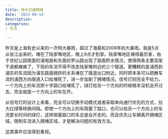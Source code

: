 ```yaml
---
title: 特大交通拥堵
date: '2013-09-14'
description:
categories:
- 生活
  
---
```


昨天是上海有史以来的一次特大暴雨，超过了海葵和2008年的大暴雨。我是5点从张江出来的，堵在了陆家嘴地区，晚上9点才到家。陆家嘴地区堵得最厉害，由于世纪公园南面的浦电路和东面的罗山路出现了路面积水情况，使得两条主要高架干道都瘫痪了，下班的车流不得不改走陆家嘴附近的三个隧道。更糟糕的是浦西到浦东的车流因为浦东路面拥挤的关系堵在了隧道出口附近，同时把本来可以疏散车流的浦西方向隧道入口给堵死了，进一步加剧了拥堵情况。信号灯则完全不给力，一个方向上的车流把十字路口给堵死了，绿灯给另一个方向的时候根本没机会开过去，完全就是一个方向上的车在开。

从信号灯的设计上来看，完全可以切换手动模式或者采取单向通行优先的方式，拉大红绿等转换间隔。即使一个方向上的车阻塞了路口，也可以给另一个方向上的车流更长时间的绿灯，这样阻塞路口的车总是会开走的。而且优先让车辆离开拥堵区域，限制车流进入拥堵区域，才是解决问题的有效方法。

这类事件应该得到重视。